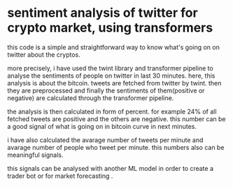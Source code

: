 # sentiment analysis of twitter for crypto market, using transformers
this code is a simple and straightforward way to know what's going on on twitter about the cryptos.

more precisely, i have used the twint library and transformer pipeline to analyse the sentiments of people on twitter in last 30 minutes. here, this analysis is about the bitcoin.
tweets are fetched from twitter by twint. then they are preprocessed and finally the sentiments of them(positive or negative) are calculated through the transformer pipeline. 

the analysis is then calculated in form of percent. for example 24% of all fetched tweets are positive and the others are negative. this number can be a good signal of what is going on in bitcoin curve in next minutes.

i have also calculated the avarage number of tweets per minute and avarage number of people who tweet per minute. this numbers also can be meaningful signals.

this signals can be analysed with another ML model in order to create a trader bot or for market forecasting .
